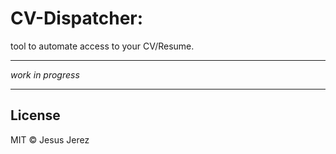 # CV-Dispatcher:

tool to automate access to your CV/Resume.

---

*work in progress*

---

## License

MIT © Jesus Jerez
